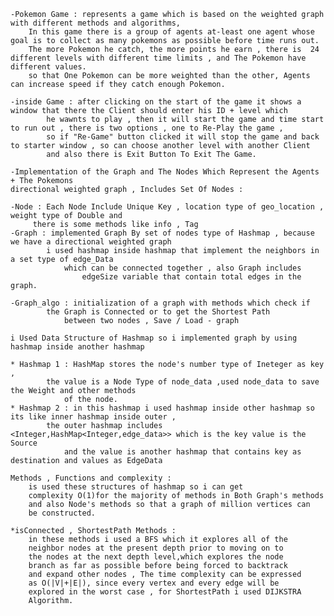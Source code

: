 
	-Pokemon Game : represents a game which is based on the weighted graph with different methods and algorithms,
 		In this game there is a group of agents at-least one agent whose goal is to collect as many pokemons as possible before time runs out.
 		The more Pokemon he catch, the more points he earn , there is  24 different levels with different time limits , and The Pokemon have different values.
 		so that One Pokemon can be more weighted than the other, Agents can increase speed if they catch enough Pokemon.

	-inside Game : after clicking on the start of the game it shows a window that there the Client should enter his ID + level which 
			he wawnts to play , then it will start the game and time start to run out , there is two options , one to Re-Play the game ,
			so if "Re-Game" button clicked it will stop the game and back to starter window , so can choose another level with another Client
			and also there is Exit Button To Exit The Game.

	-Implementation of the Graph and The Nodes Which Represent the Agents + The Pokemons
 	directional weighted graph , Includes Set Of Nodes :

	-Node : Each Node Include Unique Key , location type of geo_location , weight type of Double and
		 there is some methods like info , Tag
	-Graph : implemented Graph By set of nodes type of Hashmap , because we have a directional weighted graph
			i used hashmap inside hashmap that implement the neighbors in a set type of edge_Data 
		   		which can be connected together , also Graph includes
					edgeSize variable that contain total edges in the graph.

	-Graph_algo : initialization of a graph with methods which check if
			the Graph is Connected or to get the Shortest Path
				between two nodes , Save / Load - graph 

	i Used Data Structure of Hashmap so i implemented graph by using hashmap inside another hashmap

	* Hashmap 1 : HashMap stores the node's number type of Ineteger as key ,
			the value is a Node Type of node_data ,used node_data to save the Weight and other methods 
				of the node.
	* Hashmap 2 : in this hashmap i used hashmap inside other hashmap so its like inner hashmap inside outer ,
			the outer hashmap includes <Integer,HashMap<Integer,edge_data>> which is the key value is the Source
				and the value is another hashmap that contains key as destination and values as EdgeData

	Methods , Functions and complexity : 
		is used these structures of hashmap so i can get
		complexity O(1)for the majority of methods in Both Graph's methods
		and also Node's methods so that a graph of million vertices can
		be constructed.

	*isConnected , ShortestPath Methods :
		in these methods i used a BFS which it explores all of the
 		neighbor nodes at the present depth prior to moving on to 
		the nodes at the next depth level,which explores the node 
		branch as far as possible before being forced to backtrack
		and expand other nodes , The time complexity can be expressed 
		as O(|V|+|E|), since every vertex and every edge will be
		explored in the worst case , for ShortestPath i used DIJKSTRA 
		Algorithm.
			
		
